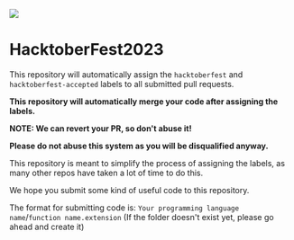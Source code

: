 ![](https://raw.githubusercontent.com/FlawCra/HacktoberFest2023/main/.github/assets/hf10_horz_fcl_rgb.png)

# HacktoberFest2023

This repository will automatically assign the `hacktoberfest` and `hacktoberfest-accepted` labels to all submitted pull requests.

**This repository will automatically merge your code after assigning the labels.**

**NOTE: We can revert your PR, so don't abuse it!**

**Please do not abuse this system as you will be disqualified anyway.**

This repository is meant to simplify the process of assigning the labels, as many other repos have taken a lot of time to do this.

We hope you submit some kind of useful code to this repository.

The format for submitting code is:
`Your programming language name`/`function name.extension`
(If the folder doesn't exist yet, please go ahead and create it)
